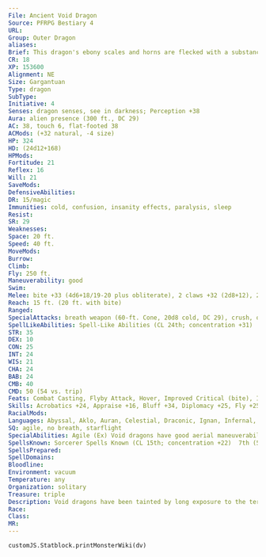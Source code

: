 ```yaml
---
File: Ancient Void Dragon
Source: PFRPG Bestiary 4
URL: 
Group: Outer Dragon
aliases: 
Brief: This dragon's ebony scales and horns are flecked with a substance that glows an eerie green. The folds of its wings reflect a starry sky.
CR: 18
XP: 153600
Alignment: NE
Size: Gargantuan
Type: dragon
SubType: 
Initiative: 4
Senses: dragon senses, see in darkness; Perception +38
Aura: alien presence (300 ft., DC 29)
AC: 38, touch 6, flat-footed 38
ACMods: (+32 natural, -4 size)
HP: 324
HD: (24d12+168)
HPMods: 
Fortitude: 21
Reflex: 16
Will: 21
SaveMods: 
DefensiveAbilities: 
DR: 15/magic
Immunities: cold, confusion, insanity effects, paralysis, sleep
Resist: 
SR: 29
Weaknesses: 
Space: 20 ft.
Speed: 40 ft.
MoveMods: 
Burrow: 
Climb: 
Fly: 250 ft.
Maneuverability: good
Swim: 
Melee: bite +33 (4d6+18/19-20 plus obliterate), 2 claws +32 (2d8+12), 2 wings +30 (2d6+6), tail slap +30 (2d8+18)
Reach: 15 ft. (20 ft. with bite)
Ranged: 
SpecialAttacks: breath weapon (60-ft. Cone, 20d8 cold, DC 29), crush, obliterate (DC 29), suffocating breath (DC 29), tail sweep, void gaze (DC 29)
SpellLikeAbilities: Spell-Like Abilities (CL 24th; concentration +31)  At Will-blur, dimension door, ray of enfeeblement (DC 18), ray of exhaustion (DC 20)  1/day-nightmare (DC 22)
STR: 35
DEX: 10
CON: 25
INT: 24
WIS: 21
CHA: 24
BAB: 24
CMB: 40
CMD: 50 (54 vs. trip)
Feats: Combat Casting, Flyby Attack, Hover, Improved Critical (bite), Improved Initiative, Iron Will, Lightning Reflexes, Multiattack, Quicken Spell, Skill Focus (Perception), Weapon Focus (bite), Wingover
Skills: Acrobatics +24, Appraise +16, Bluff +34, Diplomacy +25, Fly +25, Intimidate +34, Knowledge (arcana) +34, Knowledge (planes) +34, Knowledge (religion) +34, Perception +38, Sense Motive +32, Spellcraft +34, Stealth +15, Survival +20, Use Magic Device +25
RacialMods: 
Languages: Abyssal, Aklo, Auran, Celestial, Draconic, Ignan, Infernal, Terran
SQ: agile, no breath, starflight
SpecialAbilities: Agile (Ex) Void dragons have good aerial maneuverability regardless of their age or size.  Alien Presence (Su) A void dragon's alien presence causes an opponent that fails its save to be overcome with dizziness, becoming sickened (or nauseated if the target has 4 or fewer Hit Dice) for 5d6 rounds.  Obliterate (Su) A young or older void dragon's bite deals an additional 2d6 points of negative energy damage. A creature reduced to 0 or fewer hit points by this attack must succeed at a Fortitude save or be immediately slain and reduced to ashes (as the disintegrate spell). The save DC is Constitution-based.  Suffocating Breath (Su) Instead of dealing cold damage, a very young or older void dragon can breathe a cone-shaped suffocation effect. An air-dependent creature that fails its Fortitude save suffocates (Pathfinder RPG Core Rulebook 445) for a number of rounds equal to the dragon's age category. The save DC is Constitution-based.  Void Gaze (Su) A creature within 30 feet of an adult or older void dragon must succeed at a Will save or become confused for 1d6 rounds. This gaze attack is a mind-affecting effect. The save DC is Charisma-based.
SpellsKnown: Sorcerer Spells Known (CL 15th; concentration +22)  7th (5/day)-prismatic spray (DC 24), vision  6th (7/day)-disintegrate (DC 23), eyebite (DC 23), shadow walk 5th  (7/day)-break enchantment, dismissal (DC 22), dominate person (DC 22), feeblemind (DC 22)  4th (7/day)-charm monster (DC 21), confusion (DC 21), dimensional anchor, scrying (DC 21)  3rd (8/day)-dispel magic, haste, heroism, lightning bolt (DC 20)  2nd (7/day)-invisibility, locate object, resist energy, touch of idiocy (DC 19), share memory (DC 19)  1st (8/day)-alarm, cause fear (DC 18), hypnotism (DC 18), mage armor, obscuring mist  0 (at will)-detect magic, mage hand, read magic, 6 more
SpellsPrepared: 
SpellDomains: 
Bloodline: 
Environment: vacuum
Temperature: any
Organization: solitary
Treasure: triple
Description: Void dragons have been tainted by long exposure to the terrible alien entities that dwell in deep space. Though some continue to struggle against the inevitable tide of annihilation, many have embraced the encroaching void and exist only to feed and destroy.
Race: 
Class: 
MR: 
---
```

```dataviewjs
customJS.Statblock.printMonsterWiki(dv)
```
